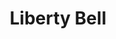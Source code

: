 ---
pid: CH396
title: Liberty Bell
location_transcription: City Hall
zipcode: '19132'
outside_phl: 
neighborhood: Strawberry Mansion
age: '9'
age_range: 6-13
instagram: 
image_file_name: CH_396.jpg
proposal_transcription: |-
  Liame
  Bell
  Black lives matter
  people
topic: Philadelphia,Social Justice,Unity
topic_summary: 0, 0, 0
type: Other No Form
keywords_other: liberty bell, blm, black lives matter
credit: Milan Little
image_labels: 
twitter: 
facebook: 
permalink: "/monuments/ch396/"
layout: item-page
---